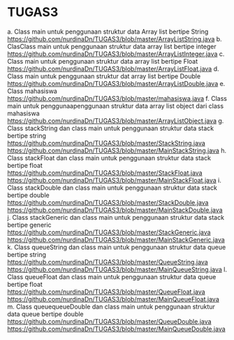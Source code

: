 # TUGAS3
a. Class main untuk penggunaan struktur data Array list bertipe String
https://github.com/nurdinaDn/TUGAS3/blob/master/ArrayListString.java
b. ClasClass main untuk penggunaan struktur data array list bertipe integer
https://github.com/nurdinaDn/TUGAS3/blob/master/ArrayListInteger.java
c. Class main untuk penggunaan struktur data array list bertipe Float
https://github.com/nurdinaDn/TUGAS3/blob/master/ArrayListFloat.java
d. Class main untuk penggunaan struktur dat array list bertipe Double
https://github.com/nurdinaDn/TUGAS3/blob/master/ArrayListDouble.java
e. Class mahasiswa
https://github.com/nurdinaDn/TUGAS3/blob/master/mahasiswa.java
f. Class main untuk penggunaapenggunaan struktur data array list object dari class mahasiswa
https://github.com/nurdinaDn/TUGAS3/blob/master/ArrayListObject.java
g. Class stackString dan class main untuk penggunaan struktur data stack bertipe string
https://github.com/nurdinaDn/TUGAS3/blob/master/StackString.java
https://github.com/nurdinaDn/TUGAS3/blob/master/MainStackString.java
h. Class stackFloat dan class main untuk penggunaan struktur data stack bertipe float
https://github.com/nurdinaDn/TUGAS3/blob/master/StackFloat.java
https://github.com/nurdinaDn/TUGAS3/blob/master/MainStackFloat.java
i. Class stackDouble dan class main untuk penggunaan struktur data stack bertipe double
https://github.com/nurdinaDn/TUGAS3/blob/master/StackDouble.java
https://github.com/nurdinaDn/TUGAS3/blob/master/MainStackDouble.java
j. Class stackGeneric dan class main untuk penggunaan struktur data stack bertipe generic
https://github.com/nurdinaDn/TUGAS3/blob/master/StackGeneric.java
https://github.com/nurdinaDn/TUGAS3/blob/master/MainStackGeneric.java
k. Class queueString dan class main untuk penggunaan struktur data queue bertipe string
https://github.com/nurdinaDn/TUGAS3/blob/master/QueueString.java
https://github.com/nurdinaDn/TUGAS3/blob/master/MainQueueString.java
l. Class queueFloat dan class main untuk penggunaan struktur data queue bertipe float
https://github.com/nurdinaDn/TUGAS3/blob/master/QueueFloat.java
https://github.com/nurdinaDn/TUGAS3/blob/master/MainQueueFloat.java
m. Class queuequeueDouble dan class main untuk penggunaan struktur data queue bertipe double
https://github.com/nurdinaDn/TUGAS3/blob/master/QueueDouble.java
https://github.com/nurdinaDn/TUGAS3/blob/master/MainQueueDouble.java
